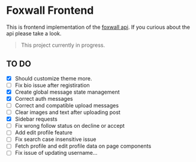 # Foxwall Frontend

This is frontend implementation of the [foxwall api](https://github.com/umtdemr/foxwall). If you curious about the api please take a look.

> This project currently in progress.

## TO DO

- [x] Should customize theme more.
- [ ] Fix bio issue after registiration
- [x] Create global message state management
- [x] Correct auth messages
- [ ] Correct and compatible upload messages
- [ ] Clear images and text after uploading post
- [x] Sidebar requests
- [ ] Fix wrong follow status on decline or accept
- [ ] Add edit profile feature
- [ ] Fix search case insensitive issue
- [ ] Fetch profile and edit profile data on page components
- [ ] Fix issue of updating username...

